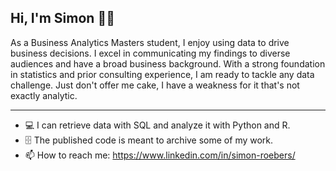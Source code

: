## Hi, I'm Simon 🙋‍♂️
As a Business Analytics Masters student, I enjoy using data to drive business decisions. I excel in communicating my findings to diverse audiences and have a broad business background. With a strong foundation in statistics and prior consulting experience, I am ready to tackle any data challenge. Just don't offer me cake, I have a weakness for it that's not exactly analytic.

---

- 💻 I can retrieve data with SQL and analyze it with Python and R.
- 🗄️ The published code is meant to archive some of my work.
- 📫 How to reach me: https://www.linkedin.com/in/simon-roebers/


<!--
**simonroebers/simonroebers** is a ✨ _special_ ✨ repository because its `README.md` (this file) appears on your GitHub profile.

Here are some ideas to get you started:

- 🔭 I’m currently working on ...
- 🌱 I’m currently learning ...
- 👯 I’m looking to collaborate on ...
- 🤔 I’m looking for help with ...
- 💬 Ask me about ...
- 📫 How to reach me: ...
- 😄 Pronouns: ...
- ⚡ Fun fact: ...
-->
